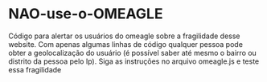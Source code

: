 # NAO-use-o-OMEAGLE
Código para alertar os usuários do omeagle sobre a fragilidade desse website. 
Com apenas algumas linhas de código qualquer pessoa pode obter a geolocalização do usuário (é possível saber até mesmo o bairro ou distrito da pessoa pelo Ip).
Siga as instruções no arquivo omeagle.js e teste  essa fragilidade
